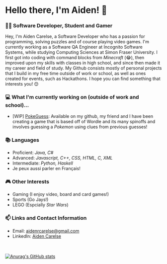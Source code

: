 # Hello there, I'm Aiden! 👋
### 👨‍💻 Software Developer, Student and Gamer

Hey, I'm Aiden Carelse, a Software Developer who has a passion for programming, solving puzzles and of course playing video games. I'm currently working as a Software QA Engineer at Incognito Software Systems, while studying Computing Sciences at Simon Fraser University. I first got into coding with command blocks from *Minecraft* (😂), then improved upon my skills with classes in high school, and since then made it my career and field of study. My Github consists mostly of personal projects that I build in my free time outside of work or school, as well as ones created for events, such as Hackathons. I hope you can find something that interests you! 😊

### 💻 What I'm currently working on (outside of work and school)...
- [WIP] [PokeGuess]([https://github.com/AidenCarelse/pokeguess]): Available on my github, my friend and I have been creating a game that is based off of Wordle and its many spinoffs and involves guessing a *Pokemon* using clues from previous guesses!

### 📚 Languages
- Proficient: *Java, C#*
- Advanced: *Javascript, C++, CSS, HTML, C, XML*
- Intermediate: *Python, Haskell*
- Je peux aussi parler en Français!

### 🎮 Other Interests
- Gaming (I enjoy video, board and card games!)
- Sports (Go Jays!)
- LEGO (Espcially *Star Wars*)

### 📫 Links and Contact Information
- Email: aidenrcarelse@gmail.com
- LinkedIn: [Aiden Carelse](https://www.linkedin.com/in/aiden-carelse-414259204/)
<br /><br /><br />

[![Anurag's GitHub stats](https://github-readme-stats.vercel.app/api?username=AidenCarelse)](https://github.com/anuraghazra/github-readme-stats)
